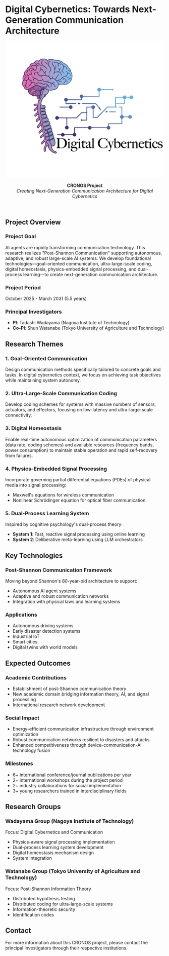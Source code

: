 # Digital Cybernetics: Towards Next-Generation Communication Architecture

<div align="center">
  <img src="assets/images/digital_cybernetics.png" alt="Digital Cybernetics Project Logo" width="500">
  
  **CRONOS Project**  
  *Creating Next-Generation Communication Architecture for Digital Cybernetics*
</div>

<br>

## Project Overview

### Project Goal
AI agents are rapidly transforming communication technology. 
This research realizes "Post-Shannon Communication" supporting autonomous, adaptive, and robust large-scale AI systems. 
We develop foundational technologies—goal-oriented communication, ultra-large-scale coding, 
digital homeostasis, physics-embedded signal processing, 
and dual-process learning—to create next-generation communication architecture.


### Project Period
October 2025 - March 2031 (5.5 years)

### Principal Investigators
- **PI**: Tadashi Wadayama (Nagoya Institute of Technology)
- **Co-PI**: Shun Watanabe (Tokyo University of Agriculture and Technology)


## Research Themes

### 1. Goal-Oriented Communication
Design communication methods specifically tailored to concrete goals and tasks. In digital cybernetics context, we focus on achieving task objectives while maintaining system autonomy.

### 2. Ultra-Large-Scale Communication Coding
Develop coding schemes for systems with massive numbers of sensors, actuators, and effectors, focusing on low-latency and ultra-large-scale connectivity.

### 3. Digital Homeostasis
Enable real-time autonomous optimization of communication parameters (data rate, coding schemes) and available resources (frequency bands, power consumption) to maintain stable operation and rapid self-recovery from failures.

### 4. Physics-Embedded Signal Processing
Incorporate governing partial differential equations (PDEs) of physical media into signal processing:
- Maxwell's equations for wireless communication
- Nonlinear Schrödinger equation for optical fiber communication

### 5. Dual-Process Learning System
Inspired by cognitive psychology's dual-process theory:
- **System 1**: Fast, reactive signal processing using online learning
- **System 2**: Deliberative meta-learning using LLM orchestrators

## Key Technologies

### Post-Shannon Communication Framework
Moving beyond Shannon's 80-year-old architecture to support:
- Autonomous AI agent systems
- Adaptive and robust communication networks
- Integration with physical laws and learning systems

### Applications
- Autonomous driving systems
- Early disaster detection systems
- Industrial IoT
- Smart cities
- Digital twins with world models

## Expected Outcomes

### Academic Contributions
- Establishment of post-Shannon communication theory
- New academic domain bridging information theory, AI, and signal processing
- International research network development

### Social Impact
- Energy-efficient communication infrastructure through environment optimization
- Robust communication networks resilient to disasters and attacks
- Enhanced competitiveness through device-communication-AI technology fusion

### Milestones
- 6+ international conference/journal publications per year
- 2+ international workshops during the project period
- 2+ industry collaborations for social implementation
- 3+ young researchers trained in interdisciplinary fields

## Research Groups

### Wadayama Group (Nagoya Institute of Technology)
Focus: Digital Cybernetics and Communication
- Physics-aware signal processing implementation
- Dual-process learning system development
- Digital homeostasis mechanism design
- System integration

### Watanabe Group (Tokyo University of Agriculture and Technology)
Focus: Post-Shannon Information Theory
- Distributed hypothesis testing
- Distributed coding for ultra-large-scale systems
- Information-theoretic security
- Identification codes

## Contact
For more information about this CRONOS project, please contact the principal investigators through their respective institutions.
